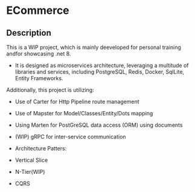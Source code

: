 # ECommerce

## Description

This is a WIP project, which is mainly deeveloped for personal training andfor showcasing .net 8.

- It is designed as microservices architecture, leveraging a multitude of libraries and services, including PostgreSQL, Redis, Docker, SqlLite, Entity Frameworks.

Additionally, this project is utilizing:

- Use of Carter for Http Pipeline route management
- Use of Mapster for Model/Classes/Entity/Dots mapping
- Using Marten for PostGreSQL data access (ORM) using documents
- (WIP) gRPC for inter-service communication

- Architecture Patters:
- Vertical Slice
- N-Tier(WIP)
- CQRS
  
